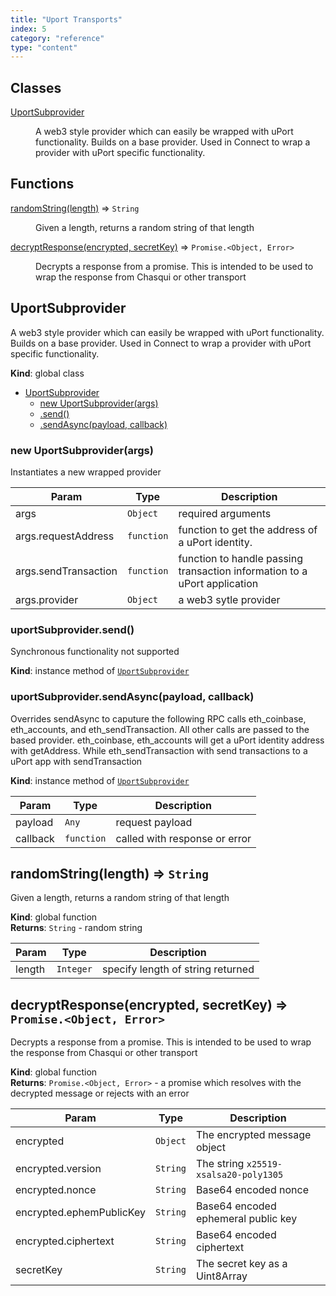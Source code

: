 ```yaml
---
title: "Uport Transports"
index: 5
category: "reference"
type: "content"
---
```




## Classes

<dl>
<dt><a href="#UportSubprovider">UportSubprovider</a></dt>
<dd><p>A web3 style provider which can easily be wrapped with uPort functionality.
 Builds on a base provider. Used in Connect to wrap a provider with uPort specific
 functionality.</p>
</dd>
</dl>

## Functions

<dl>
<dt><a href="#randomString">randomString(length)</a> ⇒ <code>String</code></dt>
<dd><p>Given a length, returns a random string of that length</p>
</dd>
<dt><a href="#decryptResponse">decryptResponse(encrypted, secretKey)</a> ⇒ <code>Promise.&lt;Object, Error&gt;</code></dt>
<dd><p>Decrypts a response from a promise. This is intended to be used to wrap the response from Chasqui or other transport</p>
</dd>
</dl>

<a name="UportSubprovider"></a>

## UportSubprovider
A web3 style provider which can easily be wrapped with uPort functionality.
 Builds on a base provider. Used in Connect to wrap a provider with uPort specific
 functionality.

**Kind**: global class  

* [UportSubprovider](#UportSubprovider)
    * [new UportSubprovider(args)](#new_UportSubprovider_new)
    * [.send()](#UportSubprovider+send)
    * [.sendAsync(payload, callback)](#UportSubprovider+sendAsync)

<a name="new_UportSubprovider_new"></a>

### new UportSubprovider(args)
Instantiates a new wrapped provider


| Param | Type | Description |
| --- | --- | --- |
| args | <code>Object</code> | required arguments |
| args.requestAddress | <code>function</code> | function to get the address of a uPort identity. |
| args.sendTransaction | <code>function</code> | function to handle passing transaction information to a uPort application |
| args.provider | <code>Object</code> | a web3 sytle provider |

<a name="UportSubprovider+send"></a>

### uportSubprovider.send()
Synchronous functionality not supported

**Kind**: instance method of <code>[UportSubprovider](#UportSubprovider)</code>  
<a name="UportSubprovider+sendAsync"></a>

### uportSubprovider.sendAsync(payload, callback)
Overrides sendAsync to caputure the following RPC calls eth_coinbase, eth_accounts,
 and eth_sendTransaction. All other calls are passed to the based provider.
 eth_coinbase, eth_accounts will get a uPort identity address with getAddress.
 While eth_sendTransaction with send transactions to a uPort app with sendTransaction

**Kind**: instance method of <code>[UportSubprovider](#UportSubprovider)</code>  

| Param | Type | Description |
| --- | --- | --- |
| payload | <code>Any</code> | request payload |
| callback | <code>function</code> | called with response or error |

<a name="randomString"></a>

## randomString(length) ⇒ <code>String</code>
Given a length, returns a random string of that length

**Kind**: global function  
**Returns**: <code>String</code> - random string  

| Param | Type | Description |
| --- | --- | --- |
| length | <code>Integer</code> | specify length of string returned |

<a name="decryptResponse"></a>

## decryptResponse(encrypted, secretKey) ⇒ <code>Promise.&lt;Object, Error&gt;</code>
Decrypts a response from a promise. This is intended to be used to wrap the response from Chasqui or other transport

**Kind**: global function  
**Returns**: <code>Promise.&lt;Object, Error&gt;</code> - a promise which resolves with the decrypted message or rejects with an error  

| Param | Type | Description |
| --- | --- | --- |
| encrypted | <code>Object</code> | The encrypted message object |
| encrypted.version | <code>String</code> | The string `x25519-xsalsa20-poly1305` |
| encrypted.nonce | <code>String</code> | Base64 encoded nonce |
| encrypted.ephemPublicKey | <code>String</code> | Base64 encoded ephemeral public key |
| encrypted.ciphertext | <code>String</code> | Base64 encoded ciphertext |
| secretKey | <code>String</code> | The secret key as a Uint8Array |

